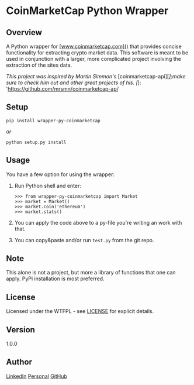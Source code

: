 # CoinMarketCap Python Wrapper

Overview
---
A Python wrapper for [www.coinmarketcap.com]() that provides concise functionality for 
extracting crypto market data. This software is meant to be used in conjunction with a 
larger, more complicated project involving the extraction of the sites data.

_This project was inspired by Martin Simmon's_ [coinmarketcap-api][_];_make sure to 
check him out and other great projects of his._
[_]: 'https://github.com/mrsmn/coinmarketcap-api'

Setup
---
```
pip install wrapper-py-coinmarketcap
```
_or_
```
python setup.py install
```

Usage
---
You have a few option for using the wrapper:

1. Run Python shell and enter:

    ```
    >>> from wrapper-py-coinmarketcap import Market
    >>> market = Market()
    >>> market.coin('ethereum')
    >>> market.stats()
    ```

2. You can apply the code above to a py-file you're writing an work with that.
3. You can copy&paste and/or run `test.py` from the git repo.

Note
---
This alone is not a project, but more a library of functions that one can apply. PyPi 
installation is most preferred.

License
---
Licensed under the WTFPL - see [LICENSE](./LICENSE) for explicit details.

Version
---
1.0.0

Author
---
[LinkedIn](https://www.linkedin.com/in/brandonjohnsonxyz/)
[Personal](https://brandonjohnson.life)
[GitHub](https://github.com/bitforce)
